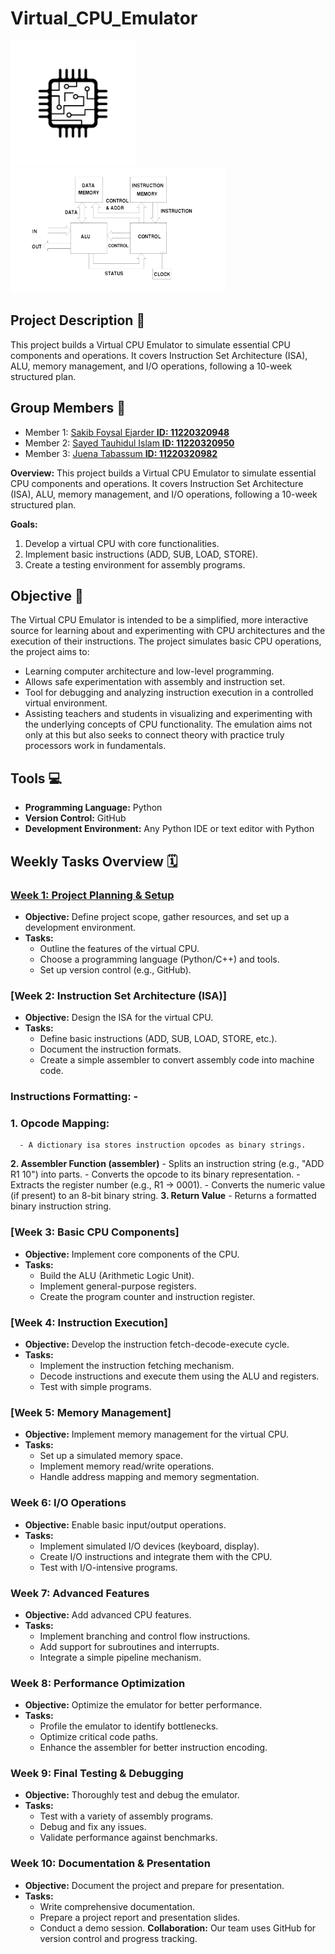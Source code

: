 # Virtual_CPU_Emulator
<img src="https://github.com/sakib-foysal/Virtual_CPU_Emulator/blob/main/images/cpu.png" height="200" /><img src="https://github.com/sakib-foysal/Virtual_CPU_Emulator/blob/main/images/cpu_architecture.png" height="200"/>

## Project Description 📝
This project builds a Virtual CPU Emulator to simulate essential CPU components and operations. It covers Instruction Set Architecture (ISA), ALU, memory management, and I/O operations, following a 10-week structured plan.
## Group Members 👥
- Member 1: [Sakib Foysal Ejarder **ID: 11220320948**](mailto:sakibfoysal2@gmail.com)
- Member 2: [Sayed Tauhidul Islam **ID: 11220320950**](mailto:itouhidul322@gmail.com)
- Member 3: [Juena Tabassum **ID: 11220320982**](mailto:juenatabassum01@gmail.com)

**Overview:** This project builds a Virtual CPU Emulator to simulate essential CPU components and operations. It covers Instruction Set Architecture (ISA), ALU, memory management, and I/O operations, following a 10-week structured plan.

**Goals:** 
  1. Develop a virtual CPU with core functionalities.
  2. Implement basic instructions (ADD, SUB, LOAD, STORE).
  3. Create a testing environment for assembly programs.

## Objective 🎯
The Virtual CPU Emulator is intended to be a simplified, more interactive source for learning about and experimenting with CPU architectures and the execution of their instructions. The project simulates basic CPU operations, the project aims to:
- Learning computer architecture and low-level programming.
- Allows safe experimentation with assembly and instruction set.
- Tool for debugging and analyzing instruction execution in a controlled virtual environment.
- Assisting teachers and students in visualizing and experimenting with the underlying concepts of CPU functionality.
The emulation aims not only at this but also seeks to connect theory with practice truly processors work in fundamentals.

## Tools 💻
- **Programming Language:** Python
- **Version Control:** GitHub
- **Development Environment:** Any Python IDE or text editor with Python

## Weekly Tasks Overview 🗓️

### [Week 1: Project Planning & Setup](https://github.com/sakib-foysal/Virtual_CPU_Emulator/blob/main/docs/Week%2001.pdf)
- **Objective:** Define project scope, gather resources, and set up a development environment.
- **Tasks:**
  - Outline the features of the virtual CPU.
  - Choose a programming language (Python/C++) and tools.
  - Set up version control (e.g., GitHub).

### [Week 2: Instruction Set Architecture (ISA)]
- **Objective:** Design the ISA for the virtual CPU.
- **Tasks:**
  - Define basic instructions (ADD, SUB, LOAD, STORE, etc.).
  - Document the instruction formats.
  - Create a simple assembler to convert assembly code into machine code.

### **Instructions Formatting:** -
###  **1. Opcode Mapping:**
      - A dictionary isa stores instruction opcodes as binary strings.
   **2. Assembler Function (assembler)**
      - Splits an instruction string (e.g., "ADD R1 10") into parts.
      - Converts the opcode to its binary representation.
      - Extracts the register number (e.g., R1 → 0001).
      - Converts the numeric value (if present) to an 8-bit binary string.
   **3. Return Value**
      - Returns a formatted binary instruction string.

### [Week 3: Basic CPU Components]
- **Objective:** Implement core components of the CPU.
- **Tasks:**
  - Build the ALU (Arithmetic Logic Unit).
  - Implement general-purpose registers.
  - Create the program counter and instruction register.

### [Week 4: Instruction Execution]
- **Objective:** Develop the instruction fetch-decode-execute cycle.
- **Tasks:**
  - Implement the instruction fetching mechanism.
  - Decode instructions and execute them using the ALU and registers.
  - Test with simple programs.

### [Week 5: Memory Management]
- **Objective:** Implement memory management for the virtual CPU.
- **Tasks:**
  - Set up a simulated memory space.
  - Implement memory read/write operations.
  - Handle address mapping and memory segmentation.

### Week 6: I/O Operations
- **Objective:** Enable basic input/output operations.
- **Tasks:**
  - Implement simulated I/O devices (keyboard, display).
  - Create I/O instructions and integrate them with the CPU.
  - Test with I/O-intensive programs.

### Week 7: Advanced Features
- **Objective:** Add advanced CPU features.
- **Tasks:**
  - Implement branching and control flow instructions.
  - Add support for subroutines and interrupts.
  - Integrate a simple pipeline mechanism.

### Week 8: Performance Optimization
- **Objective:** Optimize the emulator for better performance.
- **Tasks:**
  - Profile the emulator to identify bottlenecks.
  - Optimize critical code paths.
  - Enhance the assembler for better instruction encoding.

### Week 9: Final Testing & Debugging
- **Objective:** Thoroughly test and debug the emulator.
- **Tasks:**
  - Test with a variety of assembly programs.
  - Debug and fix any issues.
  - Validate performance against benchmarks.

### Week 10: Documentation & Presentation
- **Objective:** Document the project and prepare for presentation.
- **Tasks:**
  - Write comprehensive documentation.
  - Prepare a project report and presentation slides.
  - Conduct a demo session.
**Collaboration:** Our team uses GitHub for version control and progress tracking.
